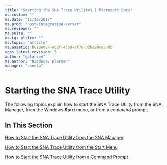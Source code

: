 ```yaml
---
title: "Starting the SNA Trace Utility1 | Microsoft Docs"
ms.custom: ""
ms.date: "11/30/2017"
ms.prod: "host-integration-server"
ms.reviewer: ""
ms.suite: ""
ms.tgt_pltfrm: ""
ms.topic: "article"
ms.assetid: b618e084-062f-4550-af76-b2be99ce57db
caps.latest.revision: 3
author: "gplarsen"
ms.author: "hisdocs; plarsen"
manager: "anneta"
---
```

# Starting the SNA Trace Utility
The following topics explain how to start the SNA Trace Utility from the SNA Manager, from the Windows **Start** menu, or from a command prompt.  
  
## In This Section  
 [How to Start the SNA Trace Utility from the SNA Manager](../core/how-to-start-the-sna-trace-utility-from-the-sna-manager1.md)  
  
 [How to Start the SNA Trace Utility from the Start Menu](../core/how-to-start-the-sna-trace-utility-from-the-start-menu2.md)  
  
 [How to Start the SNA Trace Utility from a Command Prompt](../core/how-to-start-the-sna-trace-utility-from-a-command-prompt1.md)
